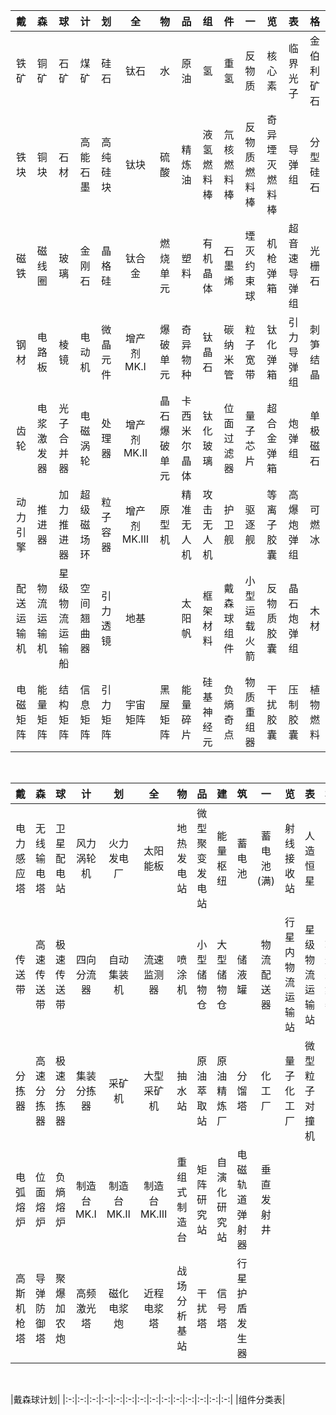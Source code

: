 |戴|森|球|计|划|全|物|品|组|件|一|览|表|格|
|:-:|:-:|:-:|:-:|:-:|:-:|:-:|:-:|:-:|:-:|:-:|:-:|:-:|:-:|
|铁矿|铜矿|石矿|煤矿|硅石|钛石|水|原油|氢|重氢|反物质|核心素|临界光子|金伯利矿石|
|铁块|铜块|石材|高能石墨|高纯硅块|钛块|硫酸|精炼油|液氢燃料棒|氘核燃料棒|反物质燃料棒|奇异堙灭燃料棒|导弹组|分型硅石|
|磁铁|磁线圈|玻璃|金刚石|晶格硅|钛合金|燃烧单元|塑料|有机晶体|石墨烯|堙灭约束球|机枪弹箱|超音速导弹组|光栅石|
|钢材|电路板|棱镜|电动机|微晶元件|增产剂MK.Ⅰ|爆破单元|奇异物种|钛晶石|碳纳米管|粒子宽带|钛化弹箱|引力导弹组|刺笋结晶|
|齿轮|电浆激发器|光子合并器|电磁涡轮|处理器|增产剂MK.Ⅱ|晶石爆破单元|卡西米尔晶体|钛化玻璃|位面过滤器|量子芯片|超合金弹箱|炮弹组|单极磁石|
|动力引擎|推进器|加力推进器|超级磁场环|粒子容器|增产剂MK.Ⅲ|原型机|精准无人机|攻击无人机|护卫舰|驱逐舰|等离子胶囊|高爆炮弹组|可燃冰|
|配送运输机|物流运输机|星级物流运输船|空间翘曲器|引力透镜|地基||太阳帆|框架材料|戴森球组件|小型运载火箭|反物质胶囊|晶石炮弹组|木材|
|电磁矩阵|能量矩阵|结构矩阵|信息矩阵|引力矩阵|宇宙矩阵|黑屋矩阵|能量碎片|硅基神经元|负熵奇点|物质重组器|干扰胶囊|压制胶囊|植物燃料|

<br>

|戴|森|球|计|划|全|物|品|建|筑|一|览|表|格|
|:-:|:-:|:-:|:-:|:-:|:-:|:-:|:-:|:-:|:-:|:-:|:-:|:-:|:-:|
|电力感应塔|无线输电塔|卫星配电站|风力涡轮机|火力发电厂|太阳能板|地热发电站|微型聚变发电站|能量枢纽|蓄电池|蓄电池(满)|射线接收站|人造恒星||
|传送带|高速传送带|极速传送带|四向分流器|自动集装机|流速监测器|喷涂机|小型储物仓|大型储物仓|储液罐|物流配送器|行星内物流运输站|星级物流运输站|轨道采集器|
|分拣器|高速分拣器|极速分拣器|集装分拣器|采矿机|大型采矿机|抽水站|原油萃取站|原油精炼厂|分馏塔|化工厂|量子化工厂|微型粒子对撞机||
|电弧熔炉|位面熔炉|负熵熔炉|制造台MK.Ⅰ|制造台MK.Ⅱ|制造台MK.Ⅲ|重组式制造台|矩阵研究站|自演化研究站|电磁轨道弹射器|垂直发射井||||
|高斯机枪塔|导弹防御塔|聚爆加农炮|高频激光塔|磁化电浆炮|近程电浆塔|战场分析基站|干扰塔|信号塔|行星护盾发生器|||||

<br>

|戴森球计划|
|:-:|:-:|:-:|:-:|:-:|:-:|:-:|:-:|:-:|:-:|:-:|:-:|:-:|:-:|
|组件分类表|
